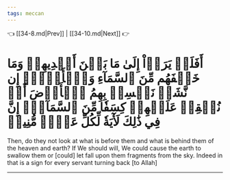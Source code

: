 ```yaml
---
tags: meccan
---
```


👈 [[34-8.md|Prev]] | [[34-10.md|Next]] 👉

# أَفَلَمۡ يَرَوۡاْ إِلَىٰ مَا بَيۡنَ أَيۡدِيهِمۡ وَمَا خَلۡفَهُم مِّنَ ٱلسَّمَآءِ وَٱلۡأَرۡضِۚ إِن نَّشَأۡ نَخۡسِفۡ بِهِمُ ٱلۡأَرۡضَ أَوۡ نُسۡقِطۡ عَلَيۡهِمۡ كِسَفٗا مِّنَ ٱلسَّمَآءِۚ إِنَّ فِي ذَٰلِكَ لَأٓيَةٗ لِّكُلِّ عَبۡدٖ مُّنِيبٖ

Then, do they not look at what is before them and what is behind them of the heaven and earth? If We should will, We could cause the earth to swallow them or [could] let fall upon them fragments from the sky. Indeed in that is a sign for every servant turning back [to Allah]

---

